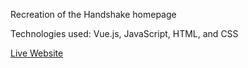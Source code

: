 Recreation of the Handshake homepage

Technologies used: Vue.js, JavaScript, HTML, and CSS

[Live Website](https://aflo7.github.io/landing-page/)
